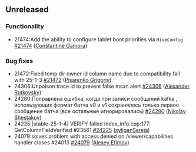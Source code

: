 ## Unreleased

### Functionality

* 21474:Add the ability to configure tablet boot priorities via `HiveConfig` [#21474](https://github.com/ydb-platform/ydb/pull/21474) ([Constantine Gamora](https://github.com/ya-ksgamora))

### Bug fixes

* 21472:Fixed temp dir owner id column name due to compatibility fail with 25-1-3 [#21472](https://github.com/ydb-platform/ydb/pull/21472) ([Pisarenko Grigoriy](https://github.com/GrigoriyPA))
* 24306:Unpoison trace id to prevent false msan alert [#24306](https://github.com/ydb-platform/ydb/pull/24306) ([Alexander Rutkovsky](https://github.com/alexvru))
* 24280:Поправлена ошибка, когда при записи сообщений kafka , использующих формат батча v0 и v1 сохранялось только первое сообщение батча (все остальные игнорировались) [#24280](https://github.com/ydb-platform/ydb/pull/24280) ([Nikolay Shestakov](https://github.com/nshestakov))
* 24225:[stable-25-1-4] VERIFY failed index_info.cpp:177: GetColumnFieldVerified #23561 [#24225](https://github.com/ydb-platform/ydb/pull/24225) ([xyliganSereja](https://github.com/xyliganSereja))
* 24079:solves problem with access denied on /viewer/capabilities handler
closes #24013 [#24079](https://github.com/ydb-platform/ydb/pull/24079) ([Alexey Efimov](https://github.com/adameat))

